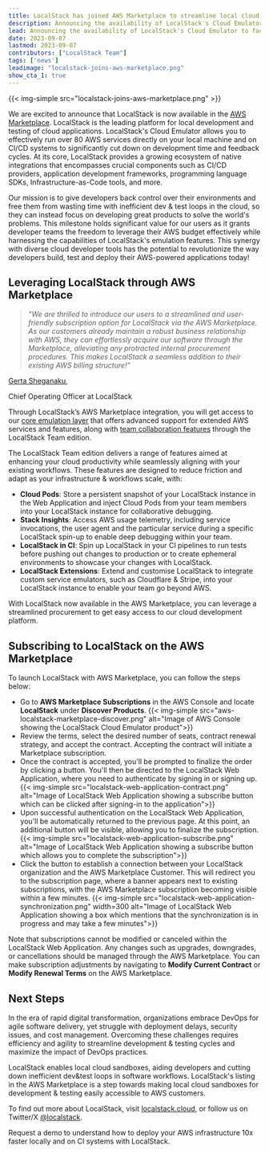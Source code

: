 ```yaml
---
title: LocalStack has joined AWS Marketplace to streamline local cloud development & testing!
description: Announcing the availability of LocalStack's Cloud Emulator to facilitate local cloud development and team collaboration in the AWS Marketplace.
lead: Announcing the availability of LocalStack's Cloud Emulator to facilitate local cloud development and team collaboration in the AWS Marketplace.
date: 2023-09-07
lastmod: 2023-09-07
contributors: ["LocalStack Team"]
tags: ['news']
leadimage: "localstack-joins-aws-marketplace.png"
show_cta_1: true
---
```


{{< img-simple src="localstack-joins-aws-marketplace.png" >}}

We are excited to announce that LocalStack is now available in the [AWS Marketplace](https://aws.amazon.com/marketplace/pp/prodview-lllzw3ywntoxg?sr=0-1&ref_=beagle&applicationId=AWSMPContessa). LocalStack is the leading platform for local development and testing of cloud applications. LocalStack's Cloud Emulator allows you to effectively run over 80 AWS services directly on your local machine and on CI/CD systems to significantly cut down on development time and feedback cycles. At its core, LocalStack provides a growing ecosystem of native integrations that encompasses crucial components such as CI/CD providers, application development frameworks, programming language SDKs, Infrastructure-as-Code tools, and more.

Our mission is to give developers back control over their environments and free them from wasting time with inefficient dev & test loops in the cloud, so they can instead focus on developing great products to solve the world's problems. This milestone holds significant value for our users as it grants developer teams the freedom to leverage their AWS budget effectively while harnessing the capabilities of LocalStack's emulation features. This synergy with diverse cloud developer tools has the potential to revolutionize the way developers build, test and deploy their AWS-powered applications today!

## Leveraging LocalStack through AWS Marketplace

<div class="quote-container mt-4">

  > _“We are thrilled to introduce our users to a streamlined and user-friendly subscription option for LocalStack via the AWS Marketplace. As our customers already maintain a robust business relationship with AWS, they can effortlessly acquire our software through the Marketplace, alleviating any protracted internal procurement procedures. This makes LocalStack a seamless addition to their existing AWS billing structure!”_
  <div class="quote-author">
    <p><a href="https://www.linkedin.com/in/gerta-sheganaku/">Gerta Sheganaku</a>,</p>
    <p>Chief Operating Officer at LocalStack</p>
  </div>
</div>

Through LocalStack’s AWS Marketplace integration, you will get access to our <a href="https://localstack.cloud/solutions/cloud-emulation/" target="_blank">core emulation layer</a> that offers advanced support for extended AWS services and features, along with <a href="https://localstack.cloud/solutions/team-collaboration/" target="_blank">team collaboration features</a> through the LocalStack Team edition.

The LocalStack Team edition delivers a range of features aimed at enhancing your cloud productivity while seamlessly aligning with your existing workflows. These features are designed to reduce friction and adapt as your infrastructure & workflows scale, with:

- **Cloud Pods**: Store a persistent snapshot of your LocalStack instance in the Web Application and inject Cloud Pods from your team members into your LocalStack instance for collaborative debugging.
- **Stack Insights**: Access AWS usage telemetry, including service invocations, the user agent and the particular service during a specific LocalStack spin-up to enable deep debugging within your team.
- **LocalStack in CI**: Spin up LocalStack in your CI pipelines to run tests before pushing out changes to production or to create ephemeral environments to showcase your changes with LocalStack.
- **LocalStack Extensions**: Extend and customise LocalStack to integrate custom service emulators, such as Cloudflare & Stripe, into your LocalStack instance to enable your team go beyond AWS.

With LocalStack now available in the AWS Marketplace, you can leverage a streamlined procurement to get easy access to our cloud development platform.

## Subscribing to LocalStack on the AWS Marketplace

To launch LocalStack with AWS Marketplace, you can follow the steps below:

- Go to **AWS Marketplace Subscriptions** in the AWS Console and locate **LocalStack** under **Discover Products**.
    {{< img-simple src="aws-localstack-marketplace-discover.png" alt="Image of AWS Console showing the LocalStack Cloud Emulator product">}}
- Review the terms, select the desired number of seats, contract renewal strategy, and accept the contract. Accepting the contract will initiate a Marketplace subscription.
- Once the contract is accepted, you'll be prompted to finalize the order by clicking a button. You'll then be directed to the LocalStack Web Application, where you need to authenticate by signing in or signing up.
    {{< img-simple src="localstack-web-application-contract.png" alt="Image of LocalStack Web Application showing a subscribe button which can be clicked after signing-in to the application">}}
- Upon successful authentication on the LocalStack Web Application, you'll be automatically returned to the previous page. At this point, an additional button will be visible, allowing you to finalize the subscription.
    {{< img-simple src="localstack-web-application-subscribe.png" alt="Image of LocalStack Web Application showing a subscribe button which allows you to complete the subscription">}}
- Click the button to establish a connection between your LocalStack organization and the AWS Marketplace Customer. This will redirect you to the subscription page, where a banner appears next to existing subscriptions, with the AWS Marketplace subscription becoming visible within a few minutes.
    {{< img-simple src="localstack-web-application-synchronization.png" width=300 alt="Image of LocalStack Web Application showing a box which mentions that the synchronization is in progress and may take a few minutes">}}

Note that subscriptions cannot be modified or canceled within the LocalStack Web Application. Any changes such as upgrades, downgrades, or cancellations should be managed through the AWS Marketplace. You can make subscription adjustments by navigating to **Modify Current Contract** or **Modify Renewal Terms** on the AWS Marketplace.

## Next Steps

In the era of rapid digital transformation, organizations embrace DevOps for agile software delivery, yet struggle with deployment delays, security issues, and cost management. Overcoming these challenges requires efficiency and agility to streamline development & testing cycles and maximize the impact of DevOps practices.

LocalStack enables local cloud sandboxes, aiding developers and cutting down inefficient dev&test loops in software workflows. LocalStack's listing in the AWS Marketplace is a step towards making local cloud sandboxes for development & testing easily accessible to AWS customers.

To find out more about LocalStack, visit [localstack.cloud](https://localstack.cloud), or follow us on Twitter/X [@localstack](https://x.com/localstack).

Request a demo to understand how to deploy your AWS infrastructure 10x faster locally and on CI systems with LocalStack.
